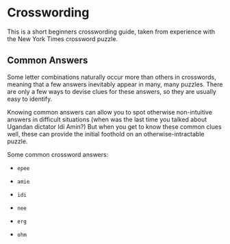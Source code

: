 # Crosswording

This is a short beginners crosswording guide, taken from experience with the New York
Times crossword puzzle.

<!-- ## Understanding clues -->

<!-- ## Crossword theme -->

## Common Answers

Some letter combinations naturally occur more than others in crosswords, meaning
that a few answers inevitably appear in many, many puzzles. There are only a few
ways to devise clues for these answers, so they are usually easy to identify.

Knowing common answers can allow you to spot otherwise non-intuitive answers in
difficult situations (when was the last time you talked about Ugandan dictator
Idi Amin?) But when you get to know these common clues well, these can provide
the initial foothold on an otherwise-intractable puzzle.

Some common crossword answers:

  - `epee`

  - `amie`

  - `idi`

  - `nee`

  - `erg`

  - `ohm`
